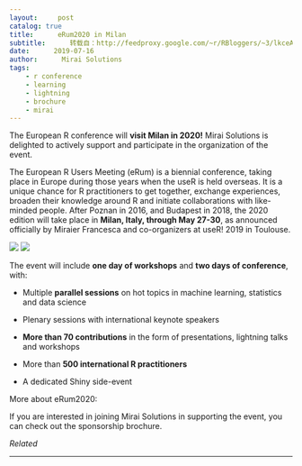 ```yaml
---
layout:     post
catalog: true
title:      eRum2020 in Milan
subtitle:      转载自：http://feedproxy.google.com/~r/RBloggers/~3/lkceAThhDaU/
date:      2019-07-16
author:      Mirai Solutions
tags:
    - r conference
    - learning
    - lightning
    - brochure
    - mirai
---
```






The European R conference will **visit Milan in 2020!** Mirai Solutions is delighted to actively support and participate in the organization of the event.



The European R Users Meeting (eRum) is a biennial conference, taking place in Europe during those years when the useR is held overseas. It is a unique chance for R practitioners to get together, exchange experiences, broaden their knowledge around R and initiate collaborations with like-minded people. After Poznan in 2016, and Budapest in 2018, the 2020 edition will take place in **Milan, Italy, through May 27-30**, as announced officially by Miraier Francesca and co-organizers at useR! 2019 in Toulouse.

![](https://i0.wp.com/mirai-solutions.ch/assets/images/erum2020Logo.png?w=456&is-pending-load=1#038;ssl=1)
![](https://i0.wp.com/mirai-solutions.ch/assets/images/erum2020Logo.png?w=456&ssl=1)


The event will include **one day of workshops** and **two days of conference**, with:

- Multiple **parallel sessions** on hot topics in machine learning, statistics and data science

- Plenary sessions with international keynote speakers

- **More than 70 contributions** in the form of presentations, lightning talks and workshops

- More than **500 international R practitioners**

- A dedicated Shiny side-event


More about eRum2020:

If you are interested in joining Mirai Solutions in supporting the event, you can check out the sponsorship brochure.


*Related*







---
